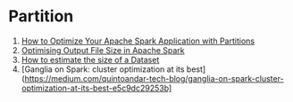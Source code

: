 # Partition

1. [How to Optimize Your Apache Spark Application with Partitions](https://engineering.salesforce.com/how-to-optimize-your-apache-spark-application-with-partitions-257f2c1bb414/)
2. [Optimising Output File Size in Apache Spark](https://towardsdatascience.com/optimizing-output-file-size-in-apache-spark-5ce28784934c)
3. [How to estimate the size of a Dataset](https://umbertogriffo.gitbook.io/apache-spark-best-practices-and-tuning/parallelism/sparksqlshufflepartitions_draft)
4. [Ganglia on Spark: cluster optimization at its best](https://medium.com/quintoandar-tech-blog/ganglia-on-spark-cluster-optimization-at-its-best-e5c9dc29253b]

